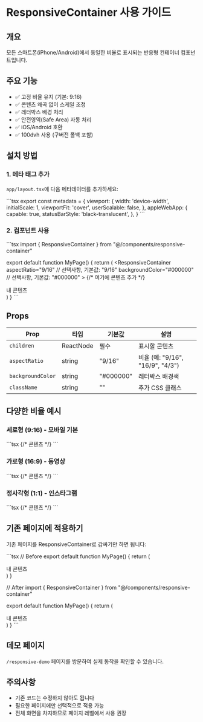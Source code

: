 # ResponsiveContainer 사용 가이드

## 개요
모든 스마트폰(iPhone/Android)에서 동일한 비율로 표시되는 반응형 컨테이너 컴포넌트입니다.

## 주요 기능
- ✅ 고정 비율 유지 (기본: 9:16)
- ✅ 콘텐츠 왜곡 없이 스케일 조정
- ✅ 레터박스 배경 처리
- ✅ 안전영역(Safe Area) 자동 처리
- ✅ iOS/Android 호환
- ✅ 100dvh 사용 (구버전 폴백 포함)

## 설치 방법

### 1. 메타 태그 추가
`app/layout.tsx`에 다음 메타데이터를 추가하세요:

\`\`\`tsx
export const metadata = {
  viewport: {
    width: 'device-width',
    initialScale: 1,
    viewportFit: 'cover',
    userScalable: false,
  },
  appleWebApp: {
    capable: true,
    statusBarStyle: 'black-translucent',
  },
}
\`\`\`

### 2. 컴포넌트 사용

\`\`\`tsx
import { ResponsiveContainer } from "@/components/responsive-container"

export default function MyPage() {
  return (
    <ResponsiveContainer
      aspectRatio="9/16"  // 선택사항, 기본값: "9/16"
      backgroundColor="#000000"  // 선택사항, 기본값: "#000000"
    >
      {/* 여기에 콘텐츠 추가 */}
      <div className="w-full h-full">
        내 콘텐츠
      </div>
    </ResponsiveContainer>
  )
}
\`\`\`

## Props

| Prop | 타입 | 기본값 | 설명 |
|------|------|--------|------|
| `children` | ReactNode | 필수 | 표시할 콘텐츠 |
| `aspectRatio` | string | "9/16" | 비율 (예: "9/16", "16/9", "4/3") |
| `backgroundColor` | string | "#000000" | 레터박스 배경색 |
| `className` | string | "" | 추가 CSS 클래스 |

## 다양한 비율 예시

### 세로형 (9:16) - 모바일 기본
\`\`\`tsx
<ResponsiveContainer aspectRatio="9/16">
  {/* 콘텐츠 */}
</ResponsiveContainer>
\`\`\`

### 가로형 (16:9) - 동영상
\`\`\`tsx
<ResponsiveContainer aspectRatio="16/9">
  {/* 콘텐츠 */}
</ResponsiveContainer>
\`\`\`

### 정사각형 (1:1) - 인스타그램
\`\`\`tsx
<ResponsiveContainer aspectRatio="1/1">
  {/* 콘텐츠 */}
</ResponsiveContainer>
\`\`\`

## 기존 페이지에 적용하기

기존 페이지를 ResponsiveContainer로 감싸기만 하면 됩니다:

\`\`\`tsx
// Before
export default function MyPage() {
  return (
    <div>
      내 콘텐츠
    </div>
  )
}

// After
import { ResponsiveContainer } from "@/components/responsive-container"

export default function MyPage() {
  return (
    <ResponsiveContainer>
      <div>
        내 콘텐츠
      </div>
    </ResponsiveContainer>
  )
}
\`\`\`

## 데모 페이지
`/responsive-demo` 페이지를 방문하여 실제 동작을 확인할 수 있습니다.

## 주의사항
- 기존 코드는 수정하지 않아도 됩니다
- 필요한 페이지에만 선택적으로 적용 가능
- 전체 화면을 차지하므로 페이지 레벨에서 사용 권장
